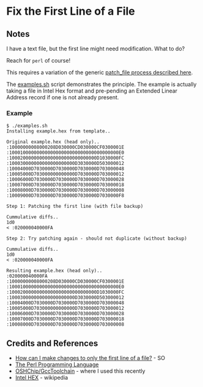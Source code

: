 # Fix the First Line of a File

## Notes

I have a text file, but the first line might need modification. What to do?

Reach for `perl` of course!

This requires a variation of the generic [patch_file process described here](../patch_file).

The [examples.sh](./examples.sh) script demonstrates the principle.
The example is actually taking a file in Intel Hex format and pre-pending an Extended Linear Address record
if one is not already present.

### Example

```
$ ./examples.sh
Installing example.hex from template..

Original example.hex (head only)..
:10000000008000208D030000CD030000CF0300001E
:1000100000000000000000000000000000000000E0
:10002000000000000000000000000000D1030000FC
:100030000000000000000000D3030000D503000012
:10004000D7030000D7030000D7030000D703000048
:10005000D703000000000000D7030000D703000012
:10006000D7030000D7030000D7030000D703000028
:10007000D7030000D7030000D7030000D703000018
:10008000D7030000D7030000D7030000D703000008
:10009000D7030000D7030000D7030000D7030000F8

Step 1: Patching the first line (with file backup)

Cummulative diffs..
1d0
< :020000040000FA

Step 2: Try patching again - should not duplicate (without backup)

Cummulative diffs..
1d0
< :020000040000FA

Resulting example.hex (head only)..
:020000040000FA
:10000000008000208D030000CD030000CF0300001E
:1000100000000000000000000000000000000000E0
:10002000000000000000000000000000D1030000FC
:100030000000000000000000D3030000D503000012
:10004000D7030000D7030000D7030000D703000048
:10005000D703000000000000D7030000D703000012
:10006000D7030000D7030000D7030000D703000028
:10007000D7030000D7030000D7030000D703000018
:10008000D7030000D7030000D7030000D703000008
```

## Credits and References
* [How can I make changes to only the first line of a file?](http://stackoverflow.com/questions/548420/how-can-i-make-changes-to-only-the-first-line-of-a-file) - SO
* [The Perl Programming Language](https://www.perl.org/)
* [OSHChip/GccToolchain](https://github.com/tardate/LittleArduinoProjects/tree/master/OSHChip/GccToolchain) - where I used this recently
* [Intel HEX](https://en.wikipedia.org/wiki/Intel_HEX) - wikipedia
